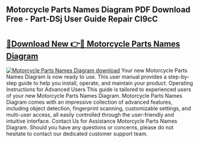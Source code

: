 ## Motorcycle Parts Names Diagram PDF Download Free - Part-DSj User Guide Repair CI9cC

# <h2><a href="http://dfs1b0.blite.top/?on=Motorcycle+Parts+Names+Diagram">🔗Download New 👉🔴 Motorcycle Parts Names Diagram</a></h2>

[![Motorcycle Parts Names Diagram download](https://i.imgur.com/lujVjoI.png)](http://dfs1b0.blite.top/?on=Motorcycle+Parts+Names+Diagram)
Your new Motorcycle Parts Names Diagram is now ready to use. This user manual provides a step-by-step guide to help you install, operate, and maintain your product. Operating Instructions for Advanced Users This guide is tailored to experienced users of your new Motorcycle Parts Names Diagram. Motorcycle Parts Names Diagram comes with an impressive collection of advanced features, including object detection, fingerprint scanning, customizable settings, and multi-user access, all easily controlled through the user-friendly and intuitive interface. Contact Us for Assistance Motorcycle Parts Names Diagram. Should you have any questions or concerns, please do not hesitate to contact our dedicated customer support team.
